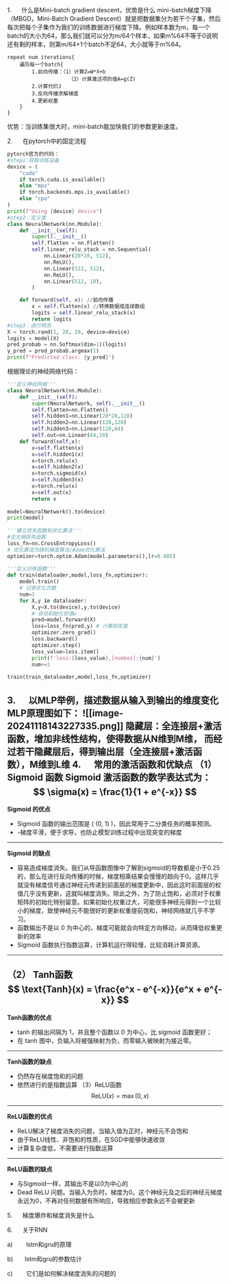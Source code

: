 1.      什么是Mini-batch gradient descent，优势是什么
	mini-batch梯度下降（MBGD，Mini-Batch Gradient Descent）就是把数据集分为若干个子集，然后每次把每个子集作为我们的训练数据进行梯度下降。例如样本数为m，每一个batch的大小为64，那么我们就可以分为m/64个样本，如果m%64不等于0说明还有剩的样本，则第m/64+1个batch不足64，大小就等于m%64。
```
repeat num iterations{
	遍历每一个batch{
		1.前向传播：（1）计算Z=W*X+b
				    （2）计算激活项的值A=g(Z)
		2.计算代价J
		3.反向传播求解梯度
		4.更新权重
	}
}
```
优势：当训练集很大时，mini-batch能加快我们的参数更新速度。

2.      在pytorch中的固定流程
```python
pytorch官方的代码：
#step1:获取训练设备
device = (
    "cuda"
    if torch.cuda.is_available()
    else "mps"
    if torch.backends.mps.is_available()
    else "cpu"
)
print(f"Using {device} device")
#step2：定义类
class NeuralNetwork(nn.Module):
    def __init__(self):
        super().__init__()
        self.flatten = nn.Flatten()
        self.linear_relu_stack = nn.Sequential(
            nn.Linear(28*28, 512),
            nn.ReLU(),
            nn.Linear(512, 512),
            nn.ReLU(),
            nn.Linear(512, 10),
        )

    def forward(self, x): //前向传播
        x = self.flatten(x) //转换数据成连续数组
        logits = self.linear_relu_stack(x)
        return logits
#step3：进行预测
X = torch.rand(1, 28, 28, device=device)
logits = model(X)
pred_probab = nn.Softmax(dim=1)(logits)
y_pred = pred_probab.argmax(1)
print(f"Predicted class: {y_pred}")
```
根据理论的神经网络代码：
```python
'''定义神经网络'''
class NeuralNetwork(nn.Module):
    def __init__(self):
        super(NeuralNetwork, self).__init__()
        self.flatten=nn.Flatten()
        self.hidden1=nn.Linear(28*28,128)
        self.hidden2=nn.Linear(128,128)
        self.hidden3=nn.Linear(128,64)
        self.out=nn.Linear(64,10)
    def forward(self,x):
        x=self.flatten(x)
        x=self.hidden1(x)
        x=torch.relu(x)
        x=self.hidden2(x)
        x=torch.sigmoid(x)
        x=self.hidden3(x)
        x=torch.relu(x)
        x=self.out(x)
        return x
 
model=NeuralNetwork().to(device)
print(model)
 
'''建立损失函数和优化算法'''
#交叉熵损失函数
loss_fn=nn.CrossEntropyLoss()
# 优化算法为随机梯度算法/Adam优化算法
optimizer=torch.optim.Adam(model.parameters(),lr=0.005)
 
'''定义训练函数'''
def train(dataloader,model,loss_fn,optimizer):
    model.train()
    # 记录优化次数
    num=1
    for X,y in dataloader:
        X,y=X.to(device),y.to(device)
        # 自动初始化权值w
        pred=model.forward(X)
        loss=loss_fn(pred,y) # 计算损失值
        optimizer.zero_grad()
        loss.backward()
        optimizer.step()
        loss_value=loss.item()
        print(f'loss:{loss_value},[numbes]:{num}')
        num+=1
 
train(train_dataloader,model,loss_fn,optimizer)
```
3.      以MLP举例，描述数据从输入到输出的维度变化
MLP原理图如下：
![[image-20241118143227335.png]]
隐藏层：全连接层+激活函数，增加非线性结构，使得数据从N维到M维，
而经过若干隐藏层后，得到输出层（全连接层+激活函数），M维到L维
4.      常用的激活函数和优缺点
（1）Sigmoid 函数
Sigmoid 激活函数的数学表达式为：
$$
\sigma(x) = \frac{1}{1 + e^{-x}}
$$
---

**Sigmoid 的优点**
- Sigmoid 函数的输出范围是 \( (0, 1) \)，因此常用于二分类任务的概率预测。
- -梯度平滑，便于求导，也防止模型训练过程中出现突变的梯度

--- 
**Sigmoid 的缺点**
- 容易造成梯度消失。我们从导函数图像中了解到sigmoid的导数都是小于0.25的，那么在进行反向传播的时候，梯度相乘结果会慢慢的趋向于0。这样几乎就没有梯度信号通过神经元传递到前面层的梯度更新中，因此这时前面层的权值几乎没有更新，这就叫梯度消失。除此之外，为了防止饱和，必须对于权重矩阵的初始化特别留意。如果初始化权重过大，可能很多神经元得到一个比较小的梯度，致使神经元不能很好的更新权重提前饱和，神经网络就几乎不学习。
- 函数输出不是以 0 为中心的，梯度可能就会向特定方向移动，从而降低权重更新的效率
- Sigmoid 函数执行指数运算，计算机运行得较慢，比较消耗计算资源。

---
（2） Tanh函数
$$
\text{Tanh}(x) = \frac{e^x - e^{-x}}{e^x + e^{-x}}
$$
---
**Tanh函数的优点**
- tanh 的输出间隔为 1，并且整个函数以 0 为中心，比 sigmoid 函数更好；
- 在 tanh 图中，负输入将被强映射为负，而零输入被映射为接近零。
--- 
**Tanh函数的缺点**
- 仍然存在梯度饱和的问题
- 依然进行的是指数运算
（3）ReLU函数
$$
\text{ReLU}(x) = \max(0, x)​
$$
---
**ReLU函数的优点**
- ReLU解决了梯度消失的问题，当输入值为正时，神经元不会饱和
- 由于ReLU线性、非饱和的性质，在SGD中能够快速收敛
- 计算复杂度低，不需要进行指数运算
---
**ReLU函数的缺点**
- 与Sigmoid一样，其输出不是以0为中心的
- Dead ReLU 问题。当输入为负时，梯度为0。这个神经元及之后的神经元梯度永远为0，不再对任何数据有所响应，导致相应参数永远不会被更新

5.      梯度爆炸和梯度消失是什么

6.      关于RNN

a)        lstm和gru的原理

b)       lstm和gru的参数估计

c)        它们是如何解决梯度消失的问题的